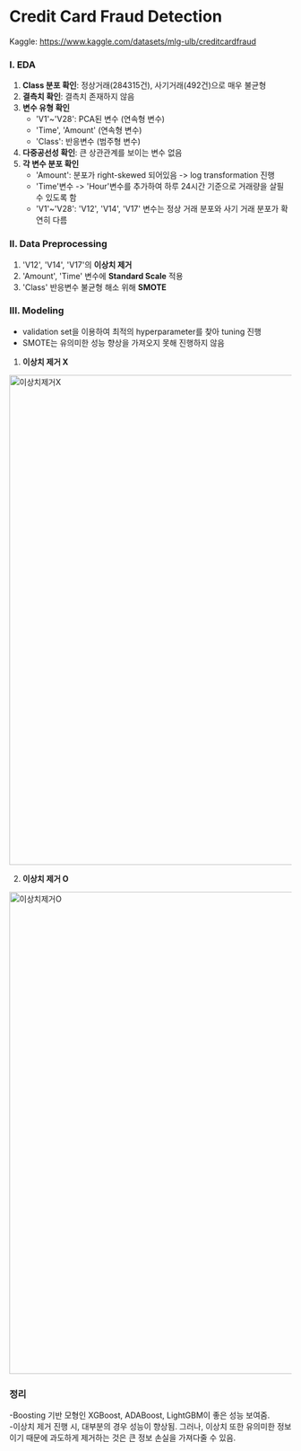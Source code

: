 # Credit Card Fraud Detection
Kaggle: https://www.kaggle.com/datasets/mlg-ulb/creditcardfraud

### I. EDA
1. **Class 분포 확인**: 정상거래(284315건), 사기거래(492건)으로 매우 불균형
2. **결측치 확인**: 결측치 존재하지 않음
3. **변수 유형 확인**  
    - 'V1'\~'V28': PCA된 변수 (연속형 변수)
    - 'Time', 'Amount' (연속형 변수)
    - 'Class': 반응변수 (범주형 변수)
4. **다중공선성 확인**: 큰 상관관계를 보이는 변수 없음
5. **각 변수 분포 확인**
      - 'Amount': 분포가 right-skewed 되어있음 -> log transformation 진행
      - 'Time'변수 -> 'Hour'변수를 추가하여 하루 24시간 기준으로 거래량을 살필 수 있도록 함
      - 'V1'\~'V28': 'V12', 'V14', 'V17' 변수는 정상 거래 분포와 사기 거래 분포가 확연히 다름

### II. Data Preprocessing
1. 'V12', 'V14', 'V17'의 **이상치 제거**
2. 'Amount', 'Time' 변수에 **Standard Scale** 적용
3. 'Class' 반응변수 불균형 해소 위해 **SMOTE**

### III. Modeling
- validation set을 이용하여 최적의 hyperparameter를 찾아 tuning 진행  
- SMOTE는 유의미한 성능 향상을 가져오지 못해 진행하지 않음

1. **이상치 제거 X**
<img width="873" alt="이상치제거X" src="https://github.com/ssuummm/creditcard_fraud_detection/assets/139437305/9b165a48-0038-49c3-a477-dfc623ae6af4">
<br/>

2. **이상치 제거 O**
<img width="859" alt="이상치제거O" src="https://github.com/ssuummm/creditcard_fraud_detection/assets/139437305/e254a313-b61a-487f-9a05-95a1de23563a">

### 정리
-Boosting 기반 모형인 XGBoost, ADABoost, LightGBM이 좋은 성능 보여줌.  
-이상치 제거 진행 시, 대부분의 경우 성능이 향상됨. 그러나, 이상치 또한 유의미한 정보이기 때문에 과도하게 제거하는 것은 큰 정보 손실을 가져다줄 수 있음.


